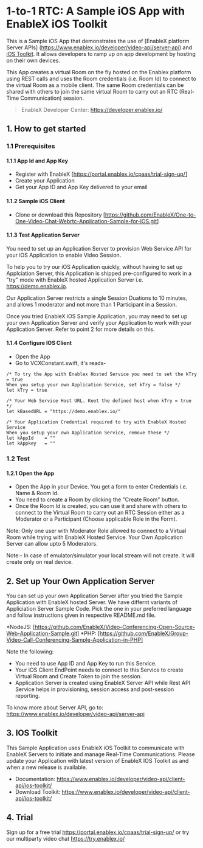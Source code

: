 # 1-to-1 RTC: A Sample iOS App with EnableX iOS Toolkit

This is a Sample iOS App that demonstrates the use of [EnableX platform Server APIs] (https://www.enablex.io/developer/video-api/server-api) and [iOS Toolkit](https://www.enablex.io/developer/video-api/client-api/ios-toolkit/).  It allows developers to ramp up on app development by hosting on their own devices. 

This App creates a virtual Room on the fly  hosted on the Enablex platform using REST calls and uses the Room credentials (i.e. Room Id) to connect to the virtual Room as a mobile client.  The same Room credentials can be shared with others to join the same virtual Room to carry out an RTC (Real-Time Communication) session. 

> EnableX Developer Center: https://developer.enablex.io/


## 1. How to get started

### 1.1 Prerequisites

#### 1.1.1 App Id and App Key 

* Register with EnableX [https://portal.enablex.io/cpaas/trial-sign-up/] 
* Create your Application
* Get your App ID and App Key delivered to your email



#### 1.1.2 Sample iOS Client 

* Clone or download this Repository [https://github.com/EnableX/One-to-One-Video-Chat-Webrtc-Application-Sample-for-IOS.git] 


#### 1.1.3 Test Application Server

You need to set up an Application Server to provision Web Service API for your iOS Application to enable Video Session. 

To help you to try our iOS Application quickly, without having to set up Applciation Server, this Application is shipped pre-configured to work in a "try" mode with EnableX hosted Application Server i.e. https://demo.enablex.io. 

Our Application Server restricts a single Session Duations to 10 minutes, and allows 1 moderator and not more than 1 Participant in a Session.

Once you tried EnableX iOS Sample Application, you may need to set up your own  Application Server and verify your Application to work with your Application Server.  Refer to point 2 for more details on this.


#### 1.1.4 Configure IOS Client 

* Open the App
* Go to VCXConstant.swift, it's reads- 

``` 
/* To try the App with Enablex Hosted Service you need to set the kTry = true
When you setup your own Application Service, set kTry = false */
let kTry = true

/* Your Web Service Host URL. Keet the defined host when kTry = true */
let kBasedURL = "https://demo.enablex.io/"
    
/* Your Application Credential required to try with EnableX Hosted Service
When you setup your own Application Service, remove these */
let kAppId    = ""
let kAppkey   = ""

```
 
### 1.2 Test

#### 1.2.1 Open the App

* Open the App in your Device. You get a form to enter Credentials i.e. Name & Room Id.
* You need to create a Room by clicking the "Create Room" button.
* Once the Room Id is created, you can use it and share with others to connect to the Virtual Room to carry out an RTC Session either as a Moderator or a Participant (Choose applicable Role in the Form).

Note: Only one user with Moderator Role allowed to connect to a Virtual Room while trying with EnableX Hosted Service. Your Own Application Server can allow upto 5 Moderators.

Note:- In case of emulator/simulator your local stream will not create. It will create only on real device.

## 2. Set up Your Own Application Server

You can set up your own Application Server after you tried the Sample Application with EnableX hosted Server. We have differnt variants of Appliciation Server Sample Code. Pick the one in your preferred language and follow instructions given in respective README.md file.

*NodeJS: [https://github.com/EnableX/Video-Conferencing-Open-Source-Web-Application-Sample.git]
*PHP: [https://github.com/EnableX/Group-Video-Call-Conferencing-Sample-Application-in-PHP]

Note the following:

* You need to use App ID and App Key to run this Service.
* Your iOS Client EndPoint needs to connect to this Service to create Virtual Room and Create Token to join the session.
* Application Server is created using EnableX Server API while Rest API Service helps in provisioning, session access and post-session reporting.  

To know more about Server API, go to:
https://www.enablex.io/developer/video-api/server-api


## 3. IOS Toolkit

This Sample Application uses EnableX iOS Toolkit to communicate with EnableX Servers to initiate and manage Real-Time Communications. Please update your Application with latest version of EnableX IOS Toolkit as and when a new release is available.

* Documentation: https://www.enablex.io/developer/video-api/client-api/ios-toolkit/
* Download Toolkit: https://www.enablex.io/developer/video-api/client-api/ios-toolkit/




## 4. Trial

Sign up for a free trial https://portal.enablex.io/cpaas/trial-sign-up/ or try our multiparty video chat https://try.enablex.io/
